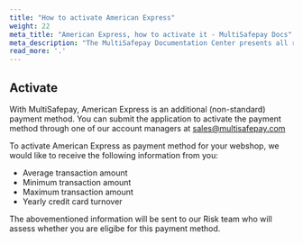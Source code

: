 ```yaml
---
title: "How to activate American Express"
weight: 22
meta_title: "American Express, how to activate it - MultiSafepay Docs"
meta_description: "The MultiSafepay Documentation Center presents all relevant information about our Plugins and API. You can also find support pages for Payment Methods, Tools and General Questions as well as the contact details of our Support and Integration Teams."
read_more: '.'
---
```

## Activate

With MultiSafepay, American Express is an additional (non-standard) payment method. You can submit the application to activate the payment method through one of our account managers at <sales@multisafepay.com>

To activate American Express as payment method for your webshop, we would like to receive the following information from you:

* Average transaction amount
* Minimum transaction amount
* Maximum transaction amount
* Yearly credit card turnover

The abovementioned information will be sent to our Risk team who will assess whether you are eligibe for this payment method.
